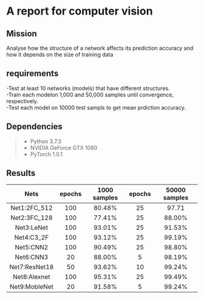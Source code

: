 # A report for computer vision #
## Mission ##
Analyse how the structure of a network affects its prediction accuracy and how it depends on the size of training data
## requirements ##
-Test at least 10 networks (models) that have different structures.  
-Train each modelon 1,000 and 50,000 samples until convergence, respectively.    
-Test each model on 10000 test sampls to get mean prdiction accuracy.
## Dependencies ##
> * Python 3.7.3
> * NVIDIA GeForce GTX 1080
> * PyTorch 1.0.1
## Results ##
|Nets            |epochs|1000 samples|epochs|50000 samples|
|:--------------:|:----:|:----------:|:----:|:-----------:|
|Net1:2FC_512    |100   |80.48%      |25    |97.71        | 
|Net2:3FC_128    |100   |77.41%      |25    |88.00%       |
|Net3:LeNet      |100   |93.01%      |25    |91.53%       |
|Net4:C3_2F      |100   |93.12%      |25    |99.19%       |
|Net5:CNN2       |100   |90.49%      |25    |98.80%       |       
|Net6:CNN3       |20    |88.00%      |5     |98.19%       |
|Net7:ResNet18   |50    |93.62%      |10    |99.24%       |
|Net8:Alexnet    |100   |95.31%      |25    |99.49%       |
|Net9:MobleNet   |20    |91.58%      |5     |99.24%       |
